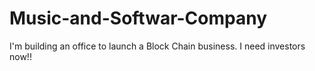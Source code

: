 # Music-and-Softwar-Company
I'm building an office to launch a Block Chain business. I need investors now!!
